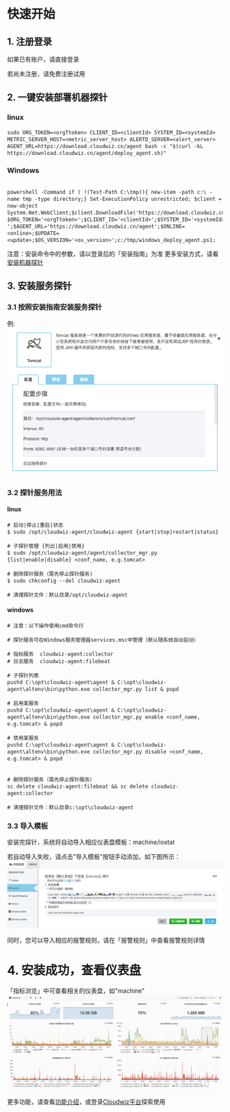 # 快速开始

## 1. 注册登录

如果已有账户，请直接登录

若尚未注册，请免费注册试用

## 2. 一键安装部署机器探针

### linux

```
sudo ORG_TOKEN=<orgTtoken> CLIENT_ID=<clientId> SYSTEM_ID=<systemId> METRIC_SERVER_HOST=<metric_server_host> ALERTD_SERVER=<alert_server> AGENT_URL=https://download.cloudwiz.cn/agent bash -c "$(curl -kL https://download.cloudwiz.cn/agent/deploy_agent.sh)"
```

### Windows

```

powershell -Command if ( !(Test-Path C:\tmp)){ new-item -path c:\ -name tmp -type directory;} Set-ExecutionPolicy unrestricted; $client = new-object System.Net.WebClient;$client.DownloadFile('https://download.cloudwiz.cn/agent/windows_deploy_agent.ps1','C:/tmp/windows_deploy_agent.ps1'); $ORG_TOKEN='<orgTtoken>';$CLIENT_ID='<clientId>';$SYSTEM_ID='<systemId>';$METRIC_SERVER_HOST='<metric_server_host>';$ALERTD_SERVER='<alert_server> ';$AGENT_URL='https://download.cloudwiz.cn/agent';$ONLINE=<online>;$UPDATE=<update>;$OS_VERSION='<os_version>';c:/tmp/windows_deploy_agent.ps1;

```

注意：安装命令中的参数，请以登录后的「安装指南」为准
更多安装方式，请看[安装机器探针](/part4/an-zhuang-zhi-nan/an-zhuang-ji-qi-tan-zhen.md)

## 3. 安装服务探针

### 3.1 按照安装指南安装服务探针
例:
![](/part4/images/service_angent.png)


### 3.2 探针服务用法
#### linux
``` shell
# 启动|停止|重启|状态
$ sudo /opt/cloudwiz-agent/cloudwiz-agent {start|stop|restart|status}

# 子探针管理 {列出|启用|禁用}
$ sudo /opt/cloudwiz-agent/agent/collector_mgr.py {list|enable|disable} <conf_name, e.g.tomcat>

# 删除探针服务（需先停止探针服务)
$ sudo chkconfig --del cloudwiz-agent

# 清理探针文件：默认目录/opt/cloudwiz-agent
```

#### windows
``` shell
# 注意：以下操作使用cmd命令行

# 探针服务可在Windows服务管理器services.msc中管理（默认随系统自动启动）

# 指标服务  cloudwiz-agent:collector
# 日志服务  cloudwiz-agent:filebeat

# 子探针列表
pushd C:\opt\cloudwiz-agent\agent & C:\opt\cloudwiz-agent\altenv\bin\python.exe collector_mgr.py list & popd

# 启用某服务
pushd C:\opt\cloudwiz-agent\agent & C:\opt\cloudwiz-agent\altenv\bin\python.exe collector_mgr.py enable <conf_name, e.g.tomcat> & popd

# 禁用某服务
pushd C:\opt\cloudwiz-agent\agent & C:\opt\cloudwiz-agent\altenv\bin\python.exe collector_mgr.py disable <conf_name, e.g.tomcat> & popd


# 删除探针服务（需先停止探针服务）
sc delete cloudwiz-agent:filebeat && sc delete cloudwiz-agent:collector

# 清理探针文件：默认目录c:\opt\cloudwiz-agent
```

### 3.3 导入模板
安装完探针，系统将自动导入相应仪表盘模板：machine/iostat

若自动导入失败，请点击"导入模板"按钮手动添加，如下图所示：
![](/part1/images/host_agent.png)

同时，您可以导入相应的报警规则，请在「报警规则」中查看报警规则详情


# 4. 安装成功，查看仪表盘

「指标浏览」中可查看相关的仪表盘，如"machine"
![](/part1/images/machine.png)


更多功能，请查看[功能介绍](/part4/README.md)，或登录[Cloudwiz平台](https://app.cloudwiz.cn/login)探索使用
